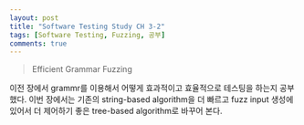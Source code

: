 ```yaml
---
layout: post
title: "Software Testing Study CH 3-2"
tags: [Software Testing, Fuzzing, 공부]
comments: true
---
```


> Efficient Grammar Fuzzing  

이전 장에서 grammr를 이용해서 어떻게 효과적이고 효율적으로 테스팅을 하는지 공부했다. 이번 장에서는 기존의 string-based algorithm을 더 빠르고 fuzz input 생성에 있어서 더 제어하기 좋은 tree-based algorithm로 바꾸어 본다.  
